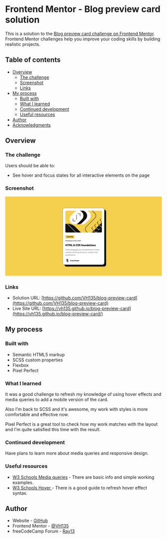 # Frontend Mentor - Blog preview card solution

This is a solution to the [Blog preview card challenge on Frontend Mentor](https://www.frontendmentor.io/challenges/blog-preview-card-ckPaj01IcS). Frontend Mentor challenges help you improve your coding skills by building realistic projects. 

## Table of contents

- [Overview](#overview)
  - [The challenge](#the-challenge)
  - [Screenshot](#screenshot)
  - [Links](#links)
- [My process](#my-process)
  - [Built with](#built-with)
  - [What I learned](#what-i-learned)
  - [Continued development](#continued-development)
  - [Useful resources](#useful-resources)
- [Author](#author)
- [Acknowledgments](#acknowledgments)

## Overview

### The challenge

Users should be able to:

- See hover and focus states for all interactive elements on the page

### Screenshot

![](./assets/images/screenshot.jpg)

### Links

- Solution URL: [https://github.com/VH135/blog-preview-card](https://github.com/VH135/blog-preview-card)
- Live Site URL: [https://vh135.github.io/blog-preview-card](https://vh135.github.io/blog-preview-card/)

## My process

### Built with

- Semantic HTML5 markup
- SCSS custom properties
- Flexbox
- Pixel Perfect

### What I learned

It was a good challenge to refresh my knowledge of using hover effects and media queries to add a mobile version of the card.

Also I'm back to SCSS and it's awesome, my work with styles is more comfortable and effective now.

Pixel Perfect is a great tool to check how my work matches with the layout and I'm quite satisfied this time with the result.

### Continued development

Have plans to learn more about media queries and responsive design.


### Useful resources

- [W3 Schools Media queries](https://www.w3schools.com/css/css3_mediaqueries.asp) - There are basic info and simple working examples.
- [W3 Schools  Hover ](https://www.w3schools.com/cssref/sel_hover.php) - There is a good guide to refresh hover effect syntax.

## Author

- Website - [GitHub](https://github.com/VH135)
- Frontend Mentor - [@VH135](https://www.frontendmentor.io/profile/VH135)
- freeCodeCamp Forum - [Ray13](https://forum.freecodecamp.org/u/ray13/summary)

